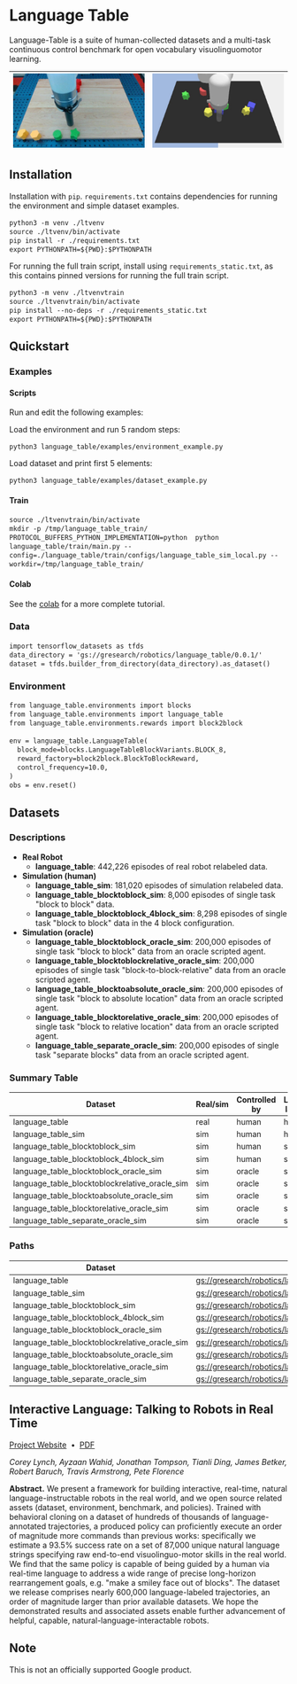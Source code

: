 # Language Table

Language-Table is a suite of human-collected datasets and a multi-task continuous control benchmark for open vocabulary visuolinguomotor learning.

![](./docs/real.jpeg)      |  ![](./docs/sim.jpeg)
:-------------------------:|:-------------------------:|

## Installation

Installation with `pip`. `requirements.txt` contains dependencies for running
the environment and simple dataset examples.

```
python3 -m venv ./ltvenv
source ./ltvenv/bin/activate
pip install -r ./requirements.txt
export PYTHONPATH=${PWD}:$PYTHONPATH
```

For running the full train script, install using `requirements_static.txt`, as
this contains pinned versions for running the full train script.

```
python3 -m venv ./ltvenvtrain
source ./ltvenvtrain/bin/activate
pip install --no-deps -r ./requirements_static.txt
export PYTHONPATH=${PWD}:$PYTHONPATH
```
## Quickstart

### Examples
#### Scripts
Run and edit the following examples:

Load the environment and run 5 random steps:

```
python3 language_table/examples/environment_example.py
```

Load dataset and print first 5 elements:

```
python3 language_table/examples/dataset_example.py
```

#### Train

```
source ./ltvenvtrain/bin/activate
mkdir -p /tmp/language_table_train/
PROTOCOL_BUFFERS_PYTHON_IMPLEMENTATION=python  python language_table/train/main.py --config=./language_table/train/configs/language_table_sim_local.py --workdir=/tmp/language_table_train/
```

#### Colab
See the [colab](https://colab.research.google.com/github/google-research/language-table/blob/main/language_table/examples/language_table_tutorial.ipynb) for a more complete tutorial.

### Data
```
import tensorflow_datasets as tfds
data_directory = 'gs://gresearch/robotics/language_table/0.0.1/'
dataset = tfds.builder_from_directory(data_directory).as_dataset()
```

### Environment
```
from language_table.environments import blocks
from language_table.environments import language_table
from language_table.environments.rewards import block2block

env = language_table.LanguageTable(
  block_mode=blocks.LanguageTableBlockVariants.BLOCK_8,
  reward_factory=block2block.BlockToBlockReward,
  control_frequency=10.0,
)
obs = env.reset()
```

## Datasets

### Descriptions

* **Real Robot**
  * **language_table**: 442,226 episodes of real robot relabeled data.
* **Simulation (human)**
  * **language_table_sim**: 181,020 episodes of simulation relabeled data.
  * **language_table_blocktoblock_sim**: 8,000 episodes of single task "block to block" data.
  * **language_table_blocktoblock_4block_sim**: 8,298 episodes of single task "block to block" data in the 4 block configuration.
* **Simulation (oracle)**
  * **language_table_blocktoblock_oracle_sim**: 200,000 episodes of single task "block to block" data from an oracle scripted agent.
  * **language_table_blocktoblockrelative_oracle_sim**: 200,000 episodes of single task "block-to-block-relative" data from an oracle scripted agent.
  * **language_table_blocktoabsolute_oracle_sim**: 200,000 episodes of single task "block to absolute location" data from an oracle scripted agent.
  * **language_table_blocktorelative_oracle_sim**: 200,000 episodes of single task "block to relative location" data from an oracle scripted agent.
  * **language_table_separate_oracle_sim**: 200,000 episodes of single task "separate blocks" data from an oracle scripted agent.

### Summary Table

Dataset | Real/sim | Controlled by | Language-labeled by | # episodes
--------| --------- | ------------- | ----------------- | --------: 
language_table | real | human | human | 442,226
language_table_sim | sim | human | human | 181,020
language_table_blocktoblock_sim | sim | human | scripted | 8,000
language_table_blocktoblock_4block_sim |  sim | human | scripted | 8,298
language_table_blocktoblock_oracle_sim | sim | oracle | scripted | 200,000
language_table_blocktoblockrelative_oracle_sim | sim | oracle | scripted | 200,000
language_table_blocktoabsolute_oracle_sim | sim | oracle | scripted | 200,000
language_table_blocktorelative_oracle_sim | sim | oracle | scripted | 200,000
language_table_separate_oracle_sim | sim | oracle | scripted | 200,000

### Paths

Dataset | Data Location
--------| --------------
language_table | [gs://gresearch/robotics/language_table](https://console.cloud.google.com/storage/browser/gresearch/robotics/language_table/0.0.1/)
language_table_sim | [gs://gresearch/robotics/language_table_sim](https://console.cloud.google.com/storage/browser/gresearch/robotics/language_table_sim/0.0.1/)
language_table_blocktoblock_sim | [gs://gresearch/robotics/language_table_blocktoblock_sim](https://console.cloud.google.com/storage/browser/gresearch/robotics/language_table_blocktoblock_sim/0.0.1/)
language_table_blocktoblock_4block_sim | [gs://gresearch/robotics/language_table_blocktoblock_4block_sim](https://console.cloud.google.com/storage/browser/gresearch/robotics/language_table_blocktoblock_4block_sim/0.0.1/)
language_table_blocktoblock_oracle_sim | [gs://gresearch/robotics/language_table_blocktoblock_oracle_sim](https://console.cloud.google.com/storage/browser/gresearch/robotics/language_table_blocktoblock_oracle_sim/0.0.1/)
language_table_blocktoblockrelative_oracle_sim | [gs://gresearch/robotics/language_table_blocktoblockrelative_oracle_sim](https://console.cloud.google.com/storage/browser/gresearch/robotics/language_table_blocktoblockrelative_oracle_sim/0.0.1/)
language_table_blocktoabsolute_oracle_sim | [gs://gresearch/robotics/language_table_blocktoabsolute_oracle_sim](https://console.cloud.google.com/storage/browser/gresearch/robotics/language_table_blocktoabsolute_oracle_sim/0.0.1/)
language_table_blocktorelative_oracle_sim | [gs://gresearch/robotics/language_table_blocktorelative_oracle_sim](https://console.cloud.google.com/storage/browser/gresearch/robotics/language_table_blocktorelative_oracle_sim/0.0.1/)
language_table_separate_oracle_sim | [gs://gresearch/robotics/language_table_separate_oracle_sim](https://console.cloud.google.com/storage/browser/gresearch/robotics/language_table_separate_oracle_sim/0.0.1/)

## Interactive Language: Talking to Robots in Real Time
[Project Website](https://interactive-language.github.io/)&nbsp;&nbsp;•&nbsp;&nbsp;[PDF](https://arxiv.org/pdf/2210.06407.pdf)

*Corey Lynch, Ayzaan Wahid, Jonathan Tompson, Tianli Ding, James Betker, Robert Baruch, Travis Armstrong, Pete Florence*

**Abstract.** We present a framework for building interactive, real-time, natural language-instructable robots in the real world, and we open source related assets (dataset, environment, benchmark, and policies). Trained with behavioral cloning on a dataset of hundreds of thousands of language-annotated trajectories, a produced policy can proficiently execute an order of magnitude more commands than previous works: specifically we estimate a 93.5% success rate on a set of 87,000 unique natural language strings specifying raw end-to-end visuolinguo-motor skills in the real world. We find that the same policy is capable of being guided by a human via real-time language to address a wide range of precise long-horizon rearrangement goals, e.g. "make a smiley face out of blocks". The dataset we release comprises nearly 600,000 language-labeled trajectories, an order of magnitude larger than prior available datasets. We hope the demonstrated results and associated assets enable further advancement of helpful, capable, natural-language-interactable robots.

## Note

This is not an officially supported Google product.
